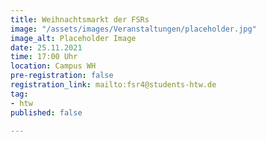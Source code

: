 ```yaml
---
title: Weihnachtsmarkt der FSRs
image: "/assets/images/Veranstaltungen/placeholder.jpg"
image_alt: Placeholder Image
date: 25.11.2021
time: 17:00 Uhr
location: Campus WH
pre-registration: false
registration_link: mailto:fsr4@students-htw.de
tag:
- htw
published: false

---
```

